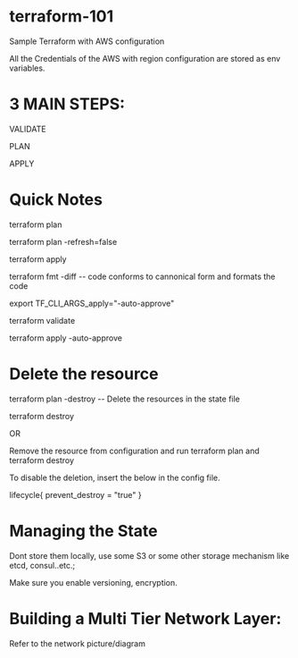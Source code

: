 # terraform-101
Sample Terraform with AWS configuration


All the Credentials of the AWS with region configuration are stored as env variables.

3 MAIN STEPS:
============

VALIDATE

PLAN

APPLY


Quick Notes
============


terraform plan

terraform plan -refresh=false  

terraform apply

terraform fmt -diff -- code conforms to cannonical form and formats the code

export TF_CLI_ARGS_apply="-auto-approve"

terraform validate

terraform apply -auto-approve

Delete the resource
========================

terraform plan -destroy -- Delete the resources in the state file

terraform destroy

OR

Remove the resource from configuration and run terraform plan and terraform destroy

To disable the deletion, insert the below in the config file.

  lifecycle{
    prevent_destroy = "true"
  }
  
Managing the State
===================

Dont store them locally, use some S3 or some other storage mechanism like etcd, consul..etc.;

Make sure you enable versioning, encryption.


Building a Multi Tier Network Layer:
=======================================

Refer to the network picture/diagram
